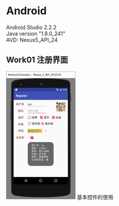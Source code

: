 # Android
Android Studio 2.2.2 <br> 
Java version "1.8.0_241" <br> 
AVD: Nexus5_API_24 <br>

## Work01 注册界面
![](./Readme_content/work_01.png)
基本控件的使用<br> 
